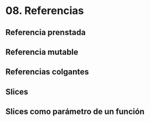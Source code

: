 # 08. Referencias

## Referencia prenstada

## Referencia mutable

## Referencias colgantes

## Slices

## Slices como parámetro de un función

